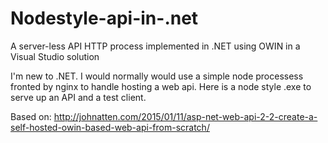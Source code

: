 # Nodestyle-api-in-.net
A server-less API HTTP process implemented in .NET using OWIN in a Visual Studio solution

I'm new to .NET. I would normally would use a simple node processess fronted by nginx to handle hosting a web api. Here is a node style .exe to serve up an API and a test client.

Based on: http://johnatten.com/2015/01/11/asp-net-web-api-2-2-create-a-self-hosted-owin-based-web-api-from-scratch/
